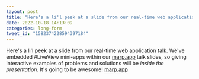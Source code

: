 ```yaml
---
layout: post
title: "Here's a li'l peek at a slide from our real-time web application talk. We've embedded #LiveView m..."
date: 2022-10-18 14:13:09
categories: long-form
tweet_id: "1582374228594397184"
---
```


Here's a li'l peek at a slide from our real-time web application talk. We've embedded #LiveView mini-apps within our [marp.app](http://marp.app) talk slides, so giving interactive examples of problems and solutions will be _inside the presentation_. It's going to be awesome! [marp.app](http://marp.app)


<!-- Original tweet: https://twitter.com/i/status/1582374228594397184 -->
